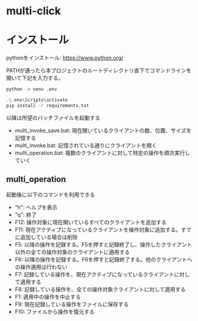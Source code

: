 # multi-click

# インストール

pythonをインストール: https://www.python.org/

PATHが通ったら本プロジェクトのルートディレクトリ直下でコマンドラインを開いて下記を入力する。

```sh
python -m venv .env

.\.env\Scripts\activate
pip install -r requirements.txt
```

以降は所望のバッチファイルを起動する

* multi_invoke_save.bat: 現在開いているクライアントの数、位置、サイズを記憶する
* multi_invoke.bat: 記憶されている通りにクライアントを開く
* multi_operation.bat: 複数のクライアントに対して特定の操作を順次実行していく

## multi_operation

起動後に以下のコマンドを利用できる

* "h": ヘルプを表示
* "q": 終了
* F12: 操作対象に現在開いているすべてのクライアントを追加する
* F11: 現在アクティブになっているクライアントを操作対象に追加する。すでに追加している場合は削除
* F5: 以降の操作を記録する。F5を押すと記録終了し、操作したクライアント以外の全ての操作対象のクライアントに適用する
* F6: 以降の操作を記録する。F6を押すと記録終了する。他のクライアントへの操作適用は行わない
* F7: 記録している操作を、現在アクティブになっているクライアントに対して適用する
* F8: 記録している操作を、全ての操作対象クライアントに対して適用する
* F1: 適用中の操作を中止する
* F9: 現在記録している操作をファイルに保存する
* F10: ファイルから操作を復元する
